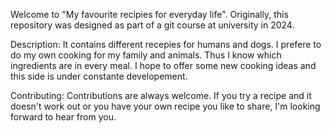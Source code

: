 Welcome to "My favourite recipies for everyday life". Originally, this repository was designed as part of a git course at university in 2024.

Description:
It contains different recepies for humans and dogs. I prefere to do my own cooking for my family and animals. Thus I know which ingredients are in every meal. I hope to offer some new cooking ideas and this side is under constante developement.

Contributing:
Contributions are always welcome. If you try a recipe and it doesn't work out or you have your own recipe you like to share, I'm looking forward to hear from you.

